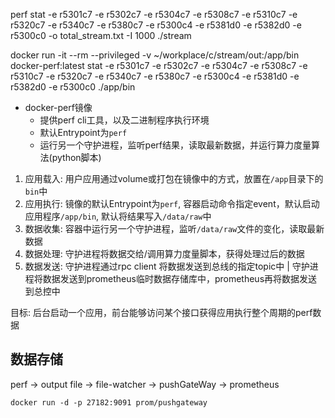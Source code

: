 

perf stat -e r5301c7 -e r5302c7 -e r5304c7 -e r5308c7 -e r5310c7 -e r5320c7 -e r5340c7 -e r5380c7 -e r5300c4 -e r5381d0 -e r5382d0 -e r5300c0 -o total_stream.txt -I 1000   ./stream

docker run -it --rm --privileged -v ~/workplace/c/stream/out:/app/bin docker-perf:latest stat -e r5301c7 -e r5302c7 -e r5304c7 -e r5308c7 -e r5310c7 -e r5320c7 -e r5340c7 -e r5380c7 -e r5300c4 -e r5381d0 -e r5382d0 -e r5300c0 ./app/bin


- docker-perf镜像
  - 提供perf cli工具，以及二进制程序执行环境
  - 默认Entrypoint为`perf`
  - 运行另一个守护进程，监听perf结果，读取最新数据，并运行算力度量算法(python脚本)

1. 应用载入: 用户应用通过volume或打包在镜像中的方式，放置在`/app`目录下的`bin`中
2. 应用执行: 镜像的默认Entrypoint为`perf`, 容器启动命令指定event，默认启动应用程序`/app/bin`, 默认将结果写入`/data/raw`中
3. 数据收集: 容器中运行另一个守护进程，监听`/data/raw`文件的变化，读取最新数据
4. 数据处理: 守护进程将数据交给/调用算力度量脚本，获得处理过后的数据
5. 数据发送: 守护进程通过rpc client 将数据发送到总线的指定topic中 | 守护进程将数据发送到prometheus临时数据存储库中，prometheus再将数据发送到总控中

目标: 后台启动一个应用，前台能够访问某个接口获得应用执行整个周期的perf数据

## 数据存储


perf -> output file -> file-watcher -> pushGateWay -> prometheus

```
docker run -d -p 27182:9091 prom/pushgateway
```